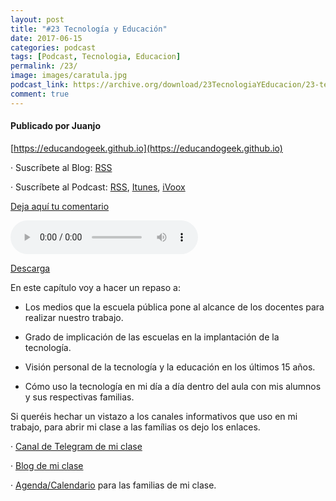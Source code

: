 ```yaml
---
layout: post
title: "#23 Tecnología y Educación"
date: 2017-06-15
categories: podcast
tags: [Podcast, Tecnologia, Educacion]
permalink: /23/
image: images/caratula.jpg
podcast_link: https://archive.org/download/23TecnologiaYEducacion/23-tecnologia-y-educacion.mp3
comment: true
---
```


#### Publicado por Juanjo

[https://educandogeek.github.io](https://educandogeek.github.io)

· Suscríbete al Blog: [RSS](http://feeds.feedburner.com/educandogeekblog)

· Suscríbete al Podcast: [RSS](http://feeds.feedburner.com/educandogeek), [Itunes](https://itunes.apple.com/es/podcast/educando-geek/id1110060146?mt=2), [iVoox](https://www.ivoox.com/podcast-educando-geek_sq_f1289274_1.html)

[Deja aquí tu comentario](https://educandogeek.github.io/23/)

<audio controls>
  <source src="{{ page.podcast_link }}" type="audio/mp3">
</audio>


[Descarga][Mp3]


En este capítulo voy a hacer un repaso a:

- Los medios que la escuela pública pone al alcance de los docentes para realizar nuestro trabajo.

- Grado de implicación de las escuelas en la implantación de la tecnología.

- Visión personal de la tecnología y la educación en los últimos 15 años.

- Cómo uso la tecnología en mi día a día dentro del aula con mis alumnos y sus respectivas familias.

Si queréis hechar un vistazo a los canales informativos que uso en mi trabajo, para abrir mi clase a las famílias os dejo los enlaces.

· [Canal de Telegram de mi clase](https://t.me/laclassedejgurillo)

· [Blog de mi clase](https://laclassedejgurillo.wordpress.com/)

· [Agenda/Calendario](https://laclassedejgurillo.wordpress.com/calendari/) para las familias de mi clase.


[Mp3]: https://archive.org/download/23TecnologiaYEducacion/23-tecnologia-y-educacion.mp3

